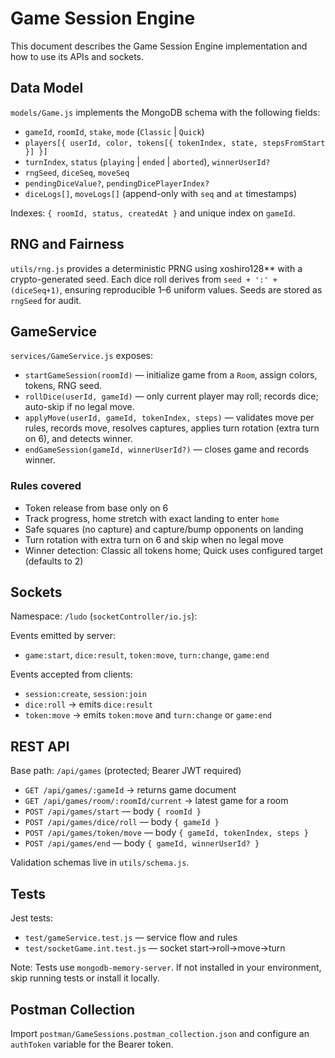 # Game Session Engine

This document describes the Game Session Engine implementation and how to use its APIs and sockets.

## Data Model

`models/Game.js` implements the MongoDB schema with the following fields:

- `gameId`, `roomId`, `stake`, `mode` (`Classic` | `Quick`)
- `players[{ userId, color, tokens[{ tokenIndex, state, stepsFromStart }] }]`
- `turnIndex`, `status` (`playing` | `ended` | `aborted`), `winnerUserId?`
- `rngSeed`, `diceSeq`, `moveSeq`
- `pendingDiceValue?`, `pendingDicePlayerIndex?`
- `diceLogs[]`, `moveLogs[]` (append-only with `seq` and `at` timestamps)

Indexes: `{ roomId, status, createdAt }` and unique index on `gameId`.

## RNG and Fairness

`utils/rng.js` provides a deterministic PRNG using xoshiro128** with a crypto-generated seed. Each dice roll derives from `seed + ':' + (diceSeq+1)`, ensuring reproducible 1–6 uniform values. Seeds are stored as `rngSeed` for audit.

## GameService

`services/GameService.js` exposes:

- `startGameSession(roomId)` — initialize game from a `Room`, assign colors, tokens, RNG seed.
- `rollDice(userId, gameId)` — only current player may roll; records dice; auto-skip if no legal move.
- `applyMove(userId, gameId, tokenIndex, steps)` — validates move per rules, records move, resolves captures, applies turn rotation (extra turn on 6), and detects winner.
- `endGameSession(gameId, winnerUserId?)` — closes game and records winner.

### Rules covered

- Token release from base only on 6
- Track progress, home stretch with exact landing to enter `home`
- Safe squares (no capture) and capture/bump opponents on landing
- Turn rotation with extra turn on 6 and skip when no legal move
- Winner detection: Classic all tokens home; Quick uses configured target (defaults to 2)

## Sockets

Namespace: `/ludo` (`socketController/io.js`):

Events emitted by server:
- `game:start`, `dice:result`, `token:move`, `turn:change`, `game:end`

Events accepted from clients:
- `session:create`, `session:join`
- `dice:roll` → emits `dice:result`
- `token:move` → emits `token:move` and `turn:change` or `game:end`

## REST API

Base path: `/api/games` (protected; Bearer JWT required)

- `GET /api/games/:gameId` → returns game document
- `GET /api/games/room/:roomId/current` → latest game for a room
- `POST /api/games/start` — body `{ roomId }`
- `POST /api/games/dice/roll` — body `{ gameId }`
- `POST /api/games/token/move` — body `{ gameId, tokenIndex, steps }`
- `POST /api/games/end` — body `{ gameId, winnerUserId? }`

Validation schemas live in `utils/schema.js`.

## Tests

Jest tests:
- `test/gameService.test.js` — service flow and rules
- `test/socketGame.int.test.js` — socket start→roll→move→turn

Note: Tests use `mongodb-memory-server`. If not installed in your environment, skip running tests or install it locally.

## Postman Collection

Import `postman/GameSessions.postman_collection.json` and configure an `authToken` variable for the Bearer token.
